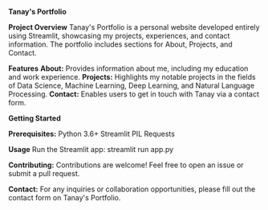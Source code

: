 **Tanay's Portfolio**

**Project Overview**
Tanay's Portfolio is a personal website developed entirely using Streamlit, showcasing my projects, experiences, and contact information. The portfolio includes sections for About, Projects, and Contact.

**Features**
**About:** Provides information about me, including my education and work experience.
**Projects:** Highlights my notable projects in the fields of Data Science, Machine Learning, Deep Learning, and Natural Language Processing.
**Contact:** Enables users to get in touch with Tanay via a contact form.

**Getting Started**

**Prerequisites:**
Python 3.6+
Streamlit
PIL
Requests

**Usage**
Run the Streamlit app:
streamlit run app.py

**Contributing:**
Contributions are welcome! Feel free to open an issue or submit a pull request.

**Contact:**
For any inquiries or collaboration opportunities, please fill out the contact form on Tanay's Portfolio.
